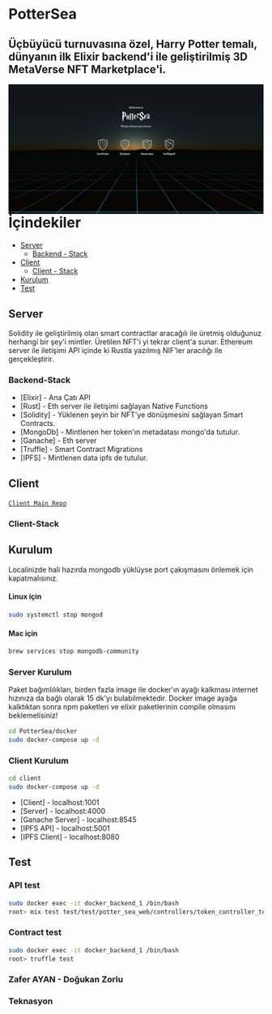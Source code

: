 # PotterSea
## Üçbüyücü turnuvasına özel,  Harry Potter temalı, dünyanın ilk Elixir backend'i ile geliştirilmiş 3D MetaVerse NFT Marketplace'i.

<p align="center">
  <img style="float: right;" src="/pottersea.png" alt="Vim-go logo"/>
</p>

# İçindekiler

* [Server](#server)
    * [Backend - Stack](#backend-stack)
* [Client](#client)
    * [Client - Stack](#client-stack)
* [Kurulum](#kurulum)
* [Test](#test)

## Server
Solidity ile geliştirilmiş olan smart contractlar aracağılı ile üretmiş olduğunuz herhangi bir şey'i mintler. Üretilen NFT'i yi tekrar client'a sunar. Ethereum server ile iletişimi API içinde ki Rustla yazılmış NIF'ler aracılığı ile gerçekleştirir.

### Backend-Stack
- [Elixir] - Ana Çatı API
- [Rust] - Eth server ile iletişimi sağlayan Native Functions
- [Solidity] - Yüklenen şeyin  bir NFT'ye dönüşmesini sağlayan Smart Contracts.
- [MongoDb] - Mintlenen her token'ın metadatası mongo'da tutulur.
- [Ganache] - Eth server
- [Truffle] - Smart Contract Migrations
- [IPFS] - Mintlenen data ipfs de tutulur.

## Client
[`Client Main Repo`](https://github.com/ozcanzaferayan/meta-nft-vr-client)


### Client-Stack

## Kurulum
Localinizde hali hazırda mongodb yüklüyse port çakışmasını önlemek için kapatmalısınız.
#### Linux için

```sh
sudo systemctl stop mongod
```
#### Mac için
```sh
brew services stop mongodb-community
```
### Server Kurulum
Paket bağımlılıkları, birden fazla image ile docker'ın ayağı kalkması internet hızınıza da bağlı olarak 15 dk'yı bulabilmektedir.
Docker image ayağa kalktıktan sonra npm paketleri ve elixir paketlerinin compile olmasını beklemelisiniz!

```sh
cd PotterSea/docker
sudo docker-compose up -d
```

### Client Kurulum

```sh
cd client
sudo docker-compose up -d
```

- [Client] - localhost:1001
- [Server] - localhost:4000
- [Ganache Server] - localhost:8545
- [IPFS API] - localhost:5001
- [IPFS Client] - localhost:8080

## Test

### API test
```sh
sudo docker exec -it docker_backend_1 /bin/bash
root> mix test test/test/potter_sea_web/controllers/token_controller_test.exs
```
### Contract test
```sh
sudo docker exec -it docker_backend_1 /bin/bash
root> truffle test
```

### Zafer AYAN - Doğukan Zorlu
### Teknasyon
